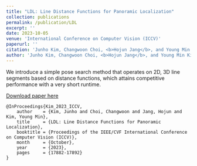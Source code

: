 ```yaml
---
title: "LDL: Line Distance Functions for Panoramic Localization"
collection: publications
permalink: /publication/LDL
excerpt: ''
date: 2023-10-05
venue: 'International Conference on Computer Vision (ICCV)'
paperurl: ''
citation: 'Junho Kim, Changwoon Choi, <b>Hojun Jang</b>, and Young Min Kim, LDL: Line Distance Functions for Panoramic Localization, in <i>Proceedings of the IEEE/CVF International Conference on Computer Vision (ICCV)</i>, 2023.'
author: 'Junho Kim, Changwoon Choi, <b>Hojun Jang</b>, and Young Min Kim'
---
```

We introduce a simple pose search method that operates on 2D, 3D line segments based on distance functions, which attains competitive performance with a very short runtime.

[Download paper here](https://openaccess.thecvf.com/content/ICCV2023/html/Kim_LDL_Line_Distance_Functions_for_Panoramic_Localization_ICCV_2023_paper.html)

```
@InProceedings{Kim_2023_ICCV,
    author    = {Kim, Junho and Choi, Changwoon and Jang, Hojun and Kim, Young Min},
    title     = {LDL: Line Distance Functions for Panoramic Localization},
    booktitle = {Proceedings of the IEEE/CVF International Conference on Computer Vision (ICCV)},
    month     = {October},
    year      = {2023},
    pages     = {17882-17892}
}
```